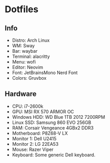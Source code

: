 # Dotfiles

## Info

- Distro: Arch Linux
- WM: Sway
- Bar: waybar
- Terminal: alacritty
- Menu: wofi
- Editor: Neovim
- Font: JetBrainsMono Nerd Font
- Colors: Gruvbox

## Hardware

- CPU: i7-2600k
- GPU: MSI RX 570 ARMOR OC
- Windows HDD: WD Blue 1TB 2012 7200RPM
- Linux SSD: Samsung 860 EVO 256GB
- RAM: Corsair Vengeance 4GBx2 DDR3
- Motherboard: P8Z68-V LX
- Monitor 1: Dell U2415
- Monitor 2: LG 22EA53
- Mouse: Razer Viper
- Keyboard: Some generic Dell keyboard.

